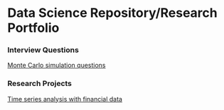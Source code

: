 # Data Science Repository/Research Portfolio


### Interview Questions
[Monte Carlo simulation questions](interview_questions.ipynb)


### Research Projects
[Time series analysis with financial data](rnn_readme.md)
